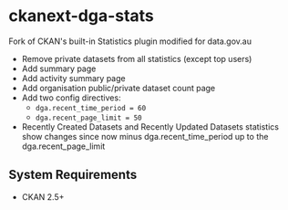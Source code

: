 # ckanext-dga-stats

Fork of CKAN's built-in Statistics plugin modified for data.gov.au

* Remove private datasets from all statistics (except top users)
* Add summary page
* Add activity summary page
* Add organisation public/private dataset count page
* Add two config directives:
  * `dga.recent_time_period = 60`
  * `dga.recent_page_limit = 50`
* Recently Created Datasets and Recently Updated Datasets statistics show changes since now minus dga.recent_time_period up to the dga.recent_page_limit

## System Requirements

* CKAN 2.5+
